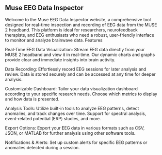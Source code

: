 ## Muse EEG Data Inspector

Welcome to the Muse EEG Data Inspector website, a comprehensive tool designed for real-time inspection and recording of EEG data from the MUSE 2 headband. This platform is ideal for researchers, neurofeedback therapists, and EEG enthusiasts who need a robust, user-friendly interface to monitor and analyze brainwave data.
Features

Real-Time EEG Data Visualization: Stream EEG data directly from your MUSE 2 headband and view it in real-time. Our dynamic charts and graphs provide clear and immediate insights into brain activity.

Data Recording: Effortlessly record EEG sessions for later analysis and review. Data is stored securely and can be accessed at any time for deeper analysis.

Customizable Dashboard: Tailor your data visualization dashboard according to your specific research needs. Choose which metrics to display and how data is presented.

Analysis Tools: Utilize built-in tools to analyze EEG patterns, detect anomalies, and track changes over time. Support for spectral analysis, event-related potential (ERP) studies, and more.

Export Options: Export your EEG data in various formats such as CSV, JSON, or MATLAB for further analysis using other software tools.

Notifications & Alerts: Set up custom alerts for specific EEG patterns or anomalies detected during a session.
